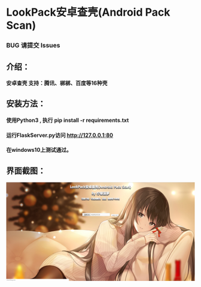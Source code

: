 # LookPack安卓查壳(Android Pack Scan)

### BUG 请提交 Issues

## 介绍： 

#### 安卓查壳  支持：腾讯、梆梆、百度等16种壳

## 安装方法：

#### 使用Python3 , 执行 pip install -r requirements.txt   
#### 运行FlaskServer.py访问 http://127.0.0.1:80
#### 在windows10上测试通过。

## 界面截图：

![image](./pics/beijing1.png)
